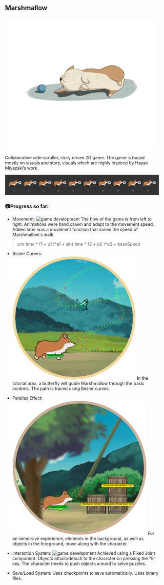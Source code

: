 ## Marshmallow

![main character](/screenshots/start2.png "Marshmallow the Corgi")



Collaborative side-scroller, story driven 2D game. The game is based mostly on visuals and story, visuals which are highly inspired by Hayao Miyazaki’s work.

![game development](/screenshots/animation.png "Marshmallow frame by frame animation")
### 📷Progress so far:

* Movement:
![game development](/screenshots/movement.gif "Marshmallow movement")
 The flow of the game is from left to right.
 Animations were hand drawn and adapt to the movement speed.
 Added later was a movement function that varies the speed of Marshmallow's walk.
> sin( time * f1 + p1 )*a1  +  sin( time * f2 + p2 )*a2 +  baseSpeed

* Bezier Curves:
![game development](/screenshots/bezier.png "Butterfly Bezier curves")
 In the tutorial area, a butterfly will guide Marshmallow through the basic controls.
 The path is traced using Bezier curves.

* Parallax Effect:
![game development](/screenshots/parallax.png "Parallax camera effect")
 For an immersive experience, elements in the background, as well as objects in the foreground, move along with the character.


* Interaction System:
![game development](/screenshots/interaction.gif "Fixed Joint interaction")
 Achieved using a Fixed Joint component.
 Objects attach/detach to the character on pressing the "E" key.
 The character needs to push objects around to solve puzzles.

* Save/Load System:
 Uses checkpoints to save automatically.
 Uses binary files.
